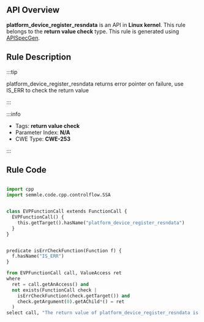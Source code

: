 ---
---


## API Overview
**platform_device_register_resndata** is an API in **Linux kernel**. This rule belongs to the **return value check** type. This rule is generated using [APISpecGen](../../tools/APISpecGen).
## Rule Description

:::tip

platform_device_register_resndata returns error pointer on failure, use IS_ERR to check the return value

:::

:::info

- Tags: **return value check**
- Parameter Index: **N/A**
- CWE Type: **CWE-253**

:::

## Rule Code
```python

import cpp
import semmle.code.cpp.controlflow.SSA


class EVPFunctionCall extends FunctionCall {
  EVPFunctionCall() {
    this.getTarget().hasName("platform_device_register_resndata")
  }
}


predicate isErrCheckFunction(Function f) {
  f.hasName("IS_ERR") 
}

from EVPFunctionCall call, ValueAccess ret
where
  ret = call.getAnAccess() and
  not exists(FunctionCall check |
    isErrCheckFunction(check.getTarget()) and
    check.getArgument(0).getAChild*() = ret
  )
select call, "The return value of platform_device_register_resndata is not checked with IS_ERR."
    
```